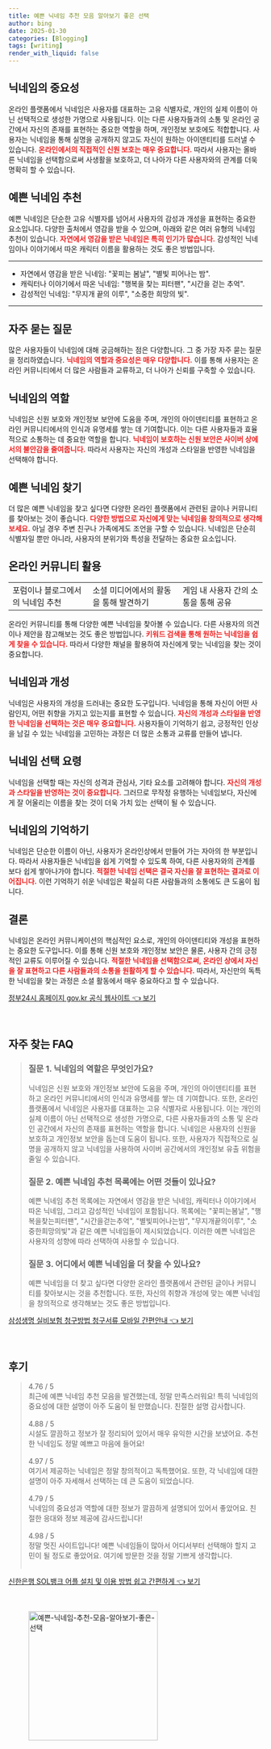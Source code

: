 ```yaml
---
title: 예쁜 닉네임 추천 모음 알아보기 좋은 선택
author: bing
date: 2025-01-30
categories: [Blogging]
tags: [writing]
render_with_liquid: false
---
```



<h2 id='닉네임의_중요성'>닉네임의 중요성</h2>

<p>온라인 플랫폼에서 닉네임은 사용자를 대표하는 고유 식별자로, 개인의 실제 이름이 아닌 선택적으로 생성한 가명으로 사용됩니다. 이는 다른 사용자들과의 소통 및 온라인 공간에서 자신의 존재를 표현하는 중요한 역할을 하며, 개인정보 보호에도 적합합니다. 사용자는 닉네임을 통해 실명을 공개하지 않고도 자신이 원하는 아이덴티티를 드러낼 수 있습니다. <b><span style="color: #ee2323;">온라인에서의 직접적인 신원 보호는 매우 중요합니다.</span></b> 따라서 사용자는 올바른 닉네임을 선택함으로써 사생활을 보호하고, 더 나아가 다른 사용자와의 관계를 더욱 명확히 할 수 있습니다.</p>

<h2 id='예쁜_닉네임_추천'>예쁜 닉네임 추천</h2>

<p>예쁜 닉네임은 단순한 고유 식별자를 넘어서 사용자의 감성과 개성을 표현하는 중요한 요소입니다. 다양한 출처에서 영감을 받을 수 있으며, 아래와 같은 여러 유형의 닉네임 추천이 있습니다. <b><span style="color: #ee2323;">자연에서 영감을 받은 닉네임은 특히 인기가 많습니다.</span></b> 감성적인 닉네임이나 이야기에서 따온 캐릭터 이름을 활용하는 것도 좋은 방법입니다.</p>

<hr />

<ul>
    <li>자연에서 영감을 받은 닉네임: "꽃피는 봄날", "별빛 피어나는 밤".</li>
    <li>캐릭터나 이야기에서 따온 닉네임: "행복을 찾는 피터팬", "시간을 걷는 추억".</li>
    <li>감성적인 닉네임: "무지개 끝의 이루", "소중한 희망의 빛".</li>
</ul>

<hr />

<h2 id='자주_묻는_질문'>자주 묻는 질문</h2>

<p>많은 사용자들이 닉네임에 대해 궁금해하는 점은 다양합니다. 그 중 가장 자주 묻는 질문을 정리하였습니다. <b><span style="color: #ee2323;">닉네임의 역할과 중요성은 매우 다양합니다.</span></b> 이를 통해 사용자는 온라인 커뮤니티에서 더 많은 사람들과 교류하고, 더 나아가 신뢰를 구축할 수 있습니다.</p>

<h2 id='닉네임의_역할'>닉네임의 역할</h2>

<p>닉네임은 신원 보호와 개인정보 보안에 도움을 주며, 개인의 아이덴티티를 표현하고 온라인 커뮤니티에서의 인식과 유명세를 쌓는 데 기여합니다. 이는 다른 사용자들과 효율적으로 소통하는 데 중요한 역할을 합니다. <b><span style="color: #ee2323;">닉네임이 보호하는 신원 보안은 사이버 상에서의 불안감을 줄여줍니다.</span></b> 따라서 사용자는 자신의 개성과 스타일을 반영한 닉네임을 선택해야 합니다.</p>

<h2 id='예쁜_닉네임_찾기'>예쁜 닉네임 찾기</h2>

<p>더 많은 예쁜 닉네임을 찾고 싶다면 다양한 온라인 플랫폼에서 관련된 글이나 커뮤니티를 찾아보는 것이 좋습니다. <b><span style="color: #ee2323;">다양한 방법으로 자신에게 맞는 닉네임을 창의적으로 생각해보세요.</span></b> 아닐 경우 주변 친구나 가족에게도 조언을 구할 수 있습니다. 닉네임은 단순히 식별자일 뿐만 아니라, 사용자의 분위기와 특성을 전달하는 중요한 요소입니다.</p>

<h2 id='온라인_커뮤니티_활용'>온라인 커뮤니티 활용</h2>

<table>
    <tr>
        <td>포럼이나 블로그에서의 닉네임 추천</td>
        <td>소셜 미디어에서의 활동을 통해 발견하기</td>
        <td>게임 내 사용자 간의 소통을 통해 공유</td>
    </tr>
</table>

<p>온라인 커뮤니티를 통해 다양한 예쁜 닉네임을 찾아볼 수 있습니다. 다른 사용자의 의견이나 제안을 참고해보는 것도 좋은 방법입니다. <b><span style="color: #ee2323;">키워드 검색을 통해 원하는 닉네임을 쉽게 찾을 수 있습니다.</span></b> 따라서 다양한 채널을 활용하여 자신에게 맞는 닉네임을 찾는 것이 중요합니다.</p>

<h2 id='닉네임과_개성'>닉네임과 개성</h2>

<p>닉네임은 사용자의 개성을 드러내는 중요한 도구입니다. 닉네임을 통해 자신이 어떤 사람인지, 어떤 취향을 가지고 있는지를 표현할 수 있습니다. <b><span style="color: #ee2323;">자신의 개성과 스타일을 반영한 닉네임을 선택하는 것은 매우 중요합니다.</span></b> 사용자들이 기억하기 쉽고, 긍정적인 인상을 남길 수 있는 닉네임을 고민하는 과정은 더 많은 소통과 교류를 만들어 냅니다.</p>

<h2 id='닉네임_선택_요령'>닉네임 선택 요령</h2>

<p>닉네임을 선택할 때는 자신의 성격과 관심사, 기타 요소를 고려해야 합니다. <b><span style="color: #ee2323;">자신의 개성과 스타일을 반영하는 것이 중요합니다.</span></b> 그러므로 무작정 유행하는 닉네임보다, 자신에게 잘 어울리는 이름을 찾는 것이 더욱 가치 있는 선택이 될 수 있습니다.</p>

<h2 id='닉네임의_기억하기'>닉네임의 기억하기</h2>

<p>닉네임은 단순한 이름이 아닌, 사용자가 온라인상에서 만들어 가는 자아의 한 부분입니다. 따라서 사용자들은 닉네임을 쉽게 기억할 수 있도록 하여, 다른 사용자와의 관계를 보다 쉽게 쌓아나가야 합니다. <b><span style="color: #ee2323;">적절한 닉네임 선택은 결국 자신을 잘 표현하는 결과로 이어집니다.</span></b> 이런 기억하기 쉬운 닉네임은 확실히 다른 사람들과의 소통에도 큰 도움이 됩니다.</p>

<h2 id='결론'>결론</h2>

<p>닉네임은 온라인 커뮤니케이션의 핵심적인 요소로, 개인의 아이덴티티와 개성을 표현하는 중요한 도구입니다. 이를 통해 신원 보호와 개인정보 보안은 물론, 사용자 간의 긍정적인 교류도 이루어질 수 있습니다. <b><span style="color: #ee2323;">적절한 닉네임을 선택함으로써, 온라인 상에서 자신을 잘 표현하고 다른 사람들과의 소통을 원활하게 할 수 있습니다.</span></b> 따라서, 자신만의 독특한 닉네임을 찾는 과정은 소셜 활동에서 매우 중요하다고 할 수 있습니다.</p>


<p><a class="click-button" title="정부24시 홈페이지 gov.kr 공식 웹사이트" href="https://somered.github.io/posts/%EC%A0%95%EB%B6%8024%EC%8B%9C-%ED%99%88%ED%8E%98%EC%9D%B4%EC%A7%80-gov.kr-%EA%B3%B5%EC%8B%9D-%EC%9B%B9%EC%82%AC%EC%9D%B4%ED%8A%B8/" rel="dofollow">정부24시 홈페이지 gov.kr 공식 웹사이트 👈 보기</a></p><br>
<h2 id='자주_찾는_FAQ'>자주 찾는 FAQ</h2>
<div itemscope="" itemtype="https://schema.org/FAQPage"> 
<blockquote> 
<div itemscope="" itemprop="mainEntity" itemtype="https://schema.org/Question"> 
<h3 itemprop="name">질문 1. 닉네임의 역할은 무엇인가요?</h3> 
<div itemscope="" itemprop="acceptedAnswer" itemtype="https://schema.org/Answer"> 
<span itemprop="text"> 
<p>닉네임은 신원 보호와 개인정보 보안에 도움을 주며, 개인의 아이덴티티를 표현하고 온라인 커뮤니티에서의 인식과 유명세를 쌓는 데 기여합니다. 또한, 온라인 플랫폼에서 닉네임은 사용자를 대표하는 고유 식별자로 사용됩니다. 이는 개인의 실제 이름이 아닌 선택적으로 생성한 가명으로, 다른 사용자들과의 소통 및 온라인 공간에서 자신의 존재를 표현하는 역할을 합니다. 닉네임은 사용자의 신원을 보호하고 개인정보 보안을 돕는데 도움이 됩니다. 또한, 사용자가 직접적으로 실명을 공개하지 않고 닉네임을 사용하여 사이버 공간에서의 개인정보 유출 위험을 줄일 수 있습니다.</p> 
</span> 
</div> 
</div> 
<div itemscope="" itemprop="mainEntity" itemtype="https://schema.org/Question"> 
<h3 itemprop="name">질문 2. 예쁜 닉네임 추천 목록에는 어떤 것들이 있나요?</h3> 
<div itemscope="" itemprop="acceptedAnswer" itemtype="https://schema.org/Answer"> 
<span itemprop="text"> 
<p>예쁜 닉네임 추천 목록에는 자연에서 영감을 받은 닉네임, 캐릭터나 이야기에서 따온 닉네임, 그리고 감성적인 닉네임이 포함됩니다. 목록에는 "꽃피는봄날", "행복을찾는피터팬", "시간을걷는추억", "별빛피어나는밤", "무지개끝의이루", "소중한희망의빛"과 같은 예쁜 닉네임들이 제시되었습니다. 이러한 예쁜 닉네임은 사용자의 성향에 따라 선택하여 사용할 수 있습니다.</p> 
</span> 
</div> 
</div> 
<div itemscope="" itemprop="mainEntity" itemtype="https://schema.org/Question"> 
<h3 itemprop="name">질문 3. 어디에서 예쁜 닉네임을 더 찾을 수 있나요?</h3> 
<div itemscope="" itemprop="acceptedAnswer" itemtype="https://schema.org/Answer"> 
<span itemprop="text"> 
<p>예쁜 닉네임을 더 찾고 싶다면 다양한 온라인 플랫폼에서 관련된 글이나 커뮤니티를 찾아보시는 것을 추천합니다. 또한, 자신의 취향과 개성에 맞는 예쁜 닉네임을 창의적으로 생각해보는 것도 좋은 방법입니다.</p> 
</span> 
</div> 
</div> 
</blockquote> 
</div>
<p><a class="click-button" title="삼성생명 실비보험 청구방법 청구서류 모바일 간편안내" href="https://somered.github.io/posts/%EC%82%BC%EC%84%B1%EC%83%9D%EB%AA%85-%EC%8B%A4%EB%B9%84%EB%B3%B4%ED%97%98-%EC%B2%AD%EA%B5%AC%EB%B0%A9%EB%B2%95-%EC%B2%AD%EA%B5%AC%EC%84%9C%EB%A5%98-%EB%AA%A8%EB%B0%94%EC%9D%BC-%EA%B0%84%ED%8E%B8%EC%95%88%EB%82%B4/" rel="dofollow">삼성생명 실비보험 청구방법 청구서류 모바일 간편안내 👈 보기</a></p><br>
<h2 id='후기'>후기</h2>
<div itemscope itemtype="https://schema.org/Product">
  <blockquote>
  <div itemprop="review" itemscope itemtype="https://schema.org/Review">
      <div itemprop="reviewRating" itemscope itemtype="https://schema.org/Rating"> <span itemprop="ratingValue">4.76</span> / <span itemprop="bestRating">5</span> </div>
      <span itemprop="reviewBody">최근에 예쁜 닉네임 추천 모음을 발견했는데, 정말 만족스러워요! 특히 닉네임의 중요성에 대한 설명이 아주 도움이 될 만했습니다. 친절한 설명 감사합니다.</span>
  </div>
  <br>
  <div itemprop="review" itemscope itemtype="https://schema.org/Review">
      <div itemprop="reviewRating" itemscope itemtype="https://schema.org/Rating"> <span itemprop="ratingValue">4.88</span> / <span itemprop="bestRating">5</span> </div>
      <span itemprop="reviewBody">시설도 깔끔하고 정보가 잘 정리되어 있어서 매우 유익한 시간을 보냈어요. 추천한 닉네임도 정말 예쁘고 마음에 들어요!</span>
  </div>
  <br>
  <div itemprop="review" itemscope itemtype="https://schema.org/Review">
      <div itemprop="reviewRating" itemscope itemtype="https://schema.org/Rating"> <span itemprop="ratingValue">4.97</span> / <span itemprop="bestRating">5</span> </div>
      <span itemprop="reviewBody">여기서 제공하는 닉네임은 정말 창의적이고 독특했어요. 또한, 각 닉네임에 대한 설명이 아주 자세해서 선택하는 데 큰 도움이 되었습니다.</span>
  </div>
  <br>
  <div itemprop="review" itemscope itemtype="https://schema.org/Review">
      <div itemprop="reviewRating" itemscope itemtype="https://schema.org/Rating"> <span itemprop="ratingValue">4.79</span> / <span itemprop="bestRating">5</span> </div>
      <span itemprop="reviewBody">닉네임의 중요성과 역할에 대한 정보가 깔끔하게 설명되어 있어서 좋았어요. 친절한 응대와 정보 제공에 감사드립니다!</span>
  </div>
  <br>
  <div itemprop="review" itemscope itemtype="https://schema.org/Review">
      <div itemprop="reviewRating" itemscope itemtype="https://schema.org/Rating"> <span itemprop="ratingValue">4.98</span> / <span itemprop="bestRating">5</span> </div>
      <span itemprop="reviewBody">정말 멋진 사이트입니다! 예쁜 닉네임들이 많아서 어디서부터 선택해야 할지 고민이 될 정도로 좋았어요. 여기에 방문한 것을 정말 기쁘게 생각합니다.</span>
  </div>
  <br>
  </blockquote>
</div>
<p><a class="click-button" title="신한은행 SOL뱅크 어플 설치 및 이용 방법 쉽고 간편하게" href="https://somered.github.io/posts/%EC%8B%A0%ED%95%9C%EC%9D%80%ED%96%89-SOL%EB%B1%85%ED%81%AC-%EC%96%B4%ED%94%8C-%EC%84%A4%EC%B9%98-%EB%B0%8F-%EC%9D%B4%EC%9A%A9-%EB%B0%A9%EB%B2%95-%EC%89%BD%EA%B3%A0-%EA%B0%84%ED%8E%B8%ED%95%98%EA%B2%8C/" rel="dofollow">신한은행 SOL뱅크 어플 설치 및 이용 방법 쉽고 간편하게 👈 보기</a></p><br>
<figure class="image"><img src="https://somered.github.io/assets/img/thumbnail/예쁜-닉네임-추천-모음-알아보기-좋은-선택.webp" alt="예쁜-닉네임-추천-모음-알아보기-좋은-선택" width="256" height="256"></figure>